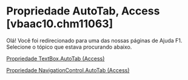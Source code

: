 
# Propriedade AutoTab, Access [vbaac10.chm11063]

Olá! Você foi redirecionado para uma das nossas páginas de Ajuda F1. Selecione o tópico que estava procurando abaixo.

[Propriedade TextBox.AutoTab (Access)](http://msdn.microsoft.com/library/27b17921-cd58-e243-e091-2686c64a7c02%28Office.15%29.aspx)

[Propriedade NavigationControl.AutoTab (Access)](http://msdn.microsoft.com/library/3d484269-c00b-3f5e-8492-6e0ca60460b8%28Office.15%29.aspx)

